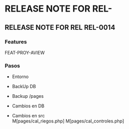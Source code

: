 # RELEASE NOTE FOR REL-

## RELEASE NOTE FOR REL REL-0014

### Features

FEAT-PROY-AVIEW

### Pasos

- Entorno

- BackUp DB
- Backup /pages
- Cambios en DB

- Cambios en src  
    M[pages/cal_riegos.php]
    M[pages/cal_controles.php]